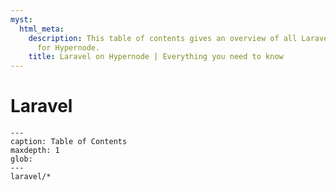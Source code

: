 ```yaml
---
myst:
  html_meta:
    description: This table of contents gives an overview of all Laravel related articles
      for Hypernode.
    title: Laravel on Hypernode | Everything you need to know
---
```


# Laravel

```{toctree}
---
caption: Table of Contents
maxdepth: 1
glob:
---
laravel/*
```
